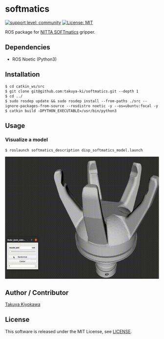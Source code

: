 # softmatics

[![support level: community](https://img.shields.io/badge/support%20level-community-lightgray.svg)](http://rosindustrial.org/news/2016/10/7/better-supporting-a-growing-ros-industrial-software-platform)
[![License: MIT](https://img.shields.io/badge/License-MIT-yellow.svg)](https://opensource.org/licenses/MIT)

ROS package for [NITTA SOFTmatics](https://www.nitta.co.jp/en/product/robothand/) gripper.

## Dependencies

- ROS Noetic (Python3)

## Installation

    $ cd catkin_ws/src
	$ git clone git@github.com:takuya-ki/softmatics.git --depth 1
    $ cd ../
	$ sudo rosdep update && sudo rosdep install --from-paths ./src --ignore-packages-from-source --rosdistro noetic -y --os=ubuntu:focal -y
	$ catkin build -DPYTHON_EXECUTABLE=/usr/bin/python3

## Usage

### Visualize a model
    $ roslaunch softmatics_description disp_softmatics_model.launch

<img src="softmatics_description/images/softmatics.gif" height="400">  

## Author / Contributor

[Takuya Kiyokawa](https://takuya-ki.github.io/)

## License

This software is released under the MIT License, see [LICENSE](./LICENSE).
